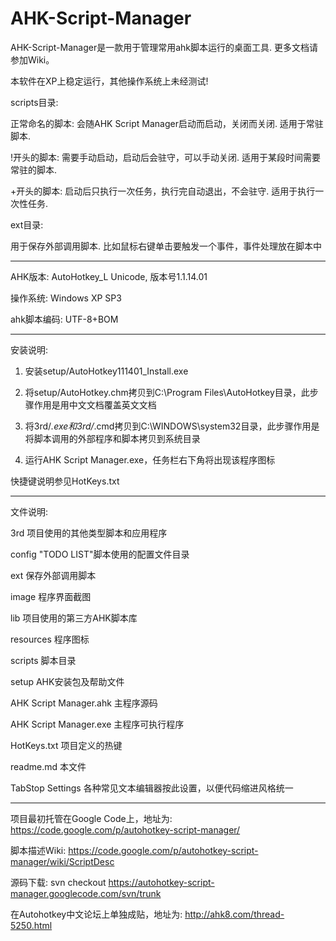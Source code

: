# AHK-Script-Manager

AHK-Script-Manager是一款用于管理常用ahk脚本运行的桌面工具. 更多文档请参加Wiki。

本软件在XP上稳定运行，其他操作系统上未经测试!

scripts目录:

正常命名的脚本:	会随AHK Script Manager启动而启动，关闭而关闭. 适用于常驻脚本.

!开头的脚本:	需要手动启动，启动后会驻守，可以手动关闭. 适用于某段时间需要常驻的脚本.

+开头的脚本:	启动后只执行一次任务，执行完自动退出，不会驻守. 适用于执行一次性任务.

ext目录:

用于保存外部调用脚本. 比如鼠标右键单击要触发一个事件，事件处理放在脚本中

------------

AHK版本:		AutoHotkey_L Unicode, 版本号1.1.14.01

操作系统:		Windows XP SP3

ahk脚本编码:	UTF-8+BOM

------------

安装说明:

1. 安装setup/AutoHotkey111401_Install.exe

2. 将setup/AutoHotkey.chm拷贝到C:\Program Files\AutoHotkey目录，此步骤作用是用中文文档覆盖英文文档

3. 将3rd/*.exe和3rd/*.cmd拷贝到C:\WINDOWS\system32目录，此步骤作用是将脚本调用的外部程序和脚本拷贝到系统目录

4. 运行AHK Script Manager.exe，任务栏右下角将出现该程序图标

快捷键说明参见HotKeys.txt

--------------

文件说明:

3rd                         项目使用的其他类型脚本和应用程序

config                      "TODO LIST"脚本使用的配置文件目录

ext                         保存外部调用脚本

image                       程序界面截图

lib                         项目使用的第三方AHK脚本库

resources                   程序图标

scripts                     脚本目录

setup                       AHK安装包及帮助文件

AHK Script Manager.ahk      主程序源码

AHK Script Manager.exe      主程序可执行程序

HotKeys.txt                 项目定义的热键

readme.md                   本文件

TabStop Settings            各种常见文本编辑器按此设置，以便代码缩进风格统一

--------------

项目最初托管在Google Code上，地址为: https://code.google.com/p/autohotkey-script-manager/

脚本描述Wiki: https://code.google.com/p/autohotkey-script-manager/wiki/ScriptDesc

源码下载: svn checkout https://autohotkey-script-manager.googlecode.com/svn/trunk

在Autohotkey中文论坛上单独成贴，地址为: http://ahk8.com/thread-5250.html


